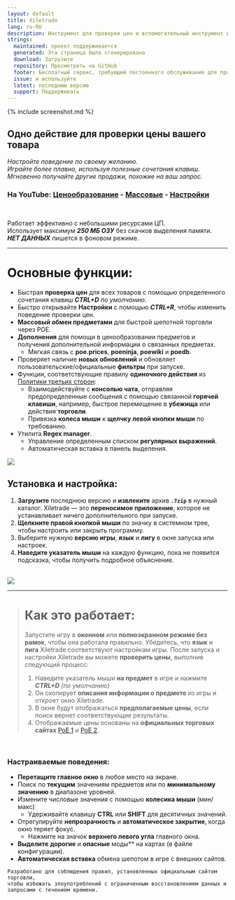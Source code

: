 ```yaml
---
layout: default
title: Xiletrade
lang: ru-RU
description: Инструмент для проверки цен и вспомогательный инструмент для игр Path Of Exile
strings:
  maintained: проект поддерживается
  generated: Эта страница была сгенерирована
  download: Загрузите
  repository: Просмотреть на GitHub
  footer: Бесплатный сервис, требующий постоянного обслуживания для правильной работы.
  issue: и используйте
  latest: последнюю версию
  support: Поддерживать
---
```

{% include screenshot.md %}
## Одно действие для проверки цены вашего товара

*Настройте поведение по своему желанию.*  
*Играйте более плавно, используя полезные сочетания клавиш.*  
*Мгновенно получайте другие продажи, похожие на ваш запрос.*  

### На YouTube: [Ценообразование](https://youtu.be/4mP3uOsr8oc) - [Массовые](https://youtu.be/6yuLZXTho-A) - [Настройки](https://youtu.be/libdIjrNM-8)
<br>

Работает эффективно с небольшими ресурсами ЦП.  
Использует максимум ***250 МБ ОЗУ*** без скачков выделения памяти.  
***НЕТ ДАННЫХ*** пишется в фоновом режиме.  

* * *

# Основные функции:

- Быстрая **проверка цен** для всех товаров с помощью определенного сочетания клавиш ***CTRL+D*** *по умолчанию*.
- Быстро открывайте **Настройки** с помощью ***CTRL+R***, чтобы изменить поведение проверки цен.
- **Массовый обмен предметами** для быстрой шепотной торговли через POE.
- **Дополнения** для помощи в ценообразовании предметов и получения дополнительной информации о связанных предметах.
	- Мягкая связь с **poe.prices**, **poeninja**, **poewiki** и **poedb**.
- Проверяет наличие **новых обновлений** и обновляет пользовательские/официальные **фильтры** при запуске.
- Функции, соответствующие правилу **одиночного действия** из [Политики третьих сторон](https://www.pathofexile.com/developer/docs#policy):
	- Взаимодействуйте с **консолью чата**, отправляя предопределенные сообщения с помощью связанной **горячей клавиши**,
например, быстрое перемещение в **убежища** или действия **торговли**.
	- Привязка **колеса мыши** к **щелчку левой кнопки мыши** по требованию.
- Утилита **Regex manager**.
	- Управление определенным списком **регулярных выражений**.
	- Автоматическая вставка в панель выделения.  

<img align="center" src="https://github.com/user-attachments/assets/1a3229fe-9f61-4c18-b4de-98e2ee026ace">
<br>

## Установка и настройка:

1. **Загрузите** последнюю версию и **извлеките** архив **`.7zip`** в нужный каталог.
Xiletrade — это **переносимое приложение**, которое не устанавливает ничего дополнительного при запуске.
2. **Щелкните правой кнопкой мыши** по значку в системном трее, чтобы настроить или закрыть программу.
3. Выберите нужную **версию игры**, **язык** и **лигу** в окне запуска или настроек.
4. **Наведите указатель мыши** на каждую функцию, пока не появится подсказка, чтобы получить подробное объяснение.  
<br>
<img src="https://github.com/user-attachments/assets/2aa8b83a-9144-4b56-8d79-1808aac0d486">
<br>

* * *
> # Как это работает:
>
> Запустите игру в **оконном** или **полноэкранном режиме без рамок**, чтобы она работала правильно.
> Убедитесь, что **язык** и **лига** Xiletrade соответствуют настройкам игры.
> После запуска и настройки Xiletrade вы можете **проверить цены**, выполнив следующий процесс:
>	1. Наведите указатель мыши **на предмет** в игре и нажмите ***CTRL+D*** *(по умолчанию)*
>	2. Он скопирует **описания информации о предмете** из игры и откроет окно Xiletrade.
>	3. В окне будут отображаться **предполагаемые цены**, если поиск вернет соответствующие результаты.
>	4. Отображаемые цены основаны на **официальных торговых сайтах** [PoE 1](https://www.pathofexile.com/trade/search/) и [PoE 2](https://www.pathofexile.com/trade2/search/poe2/).
<br>

### Настраиваемые поведения:

* **Перетащите главное окно** в любое место на экране.
* Поиск по **текущим** значениям предметов или по **минимальному значению** в диапазоне уровней.
* Измените числовые значения с помощью **колесика мыши** (мин/макс)
	* Удерживайте клавишу **CTRL** или **SHIFT** для десятичных значений.
* Отрегулируйте **непрозрачность** и **автоматическое закрытие**, когда окно теряет фокус.
	* Нажмите на значок **верхнего левого угла** главного окна.
* **Выделите** **дорогие** и **опасные** моды** на картах (в файле конфигурации).
* **Автоматическая вставка** обмена шепотом в игре с внешних сайтов.

```
Разработано для соблюдения правил, установленных официальным сайтом торговли,
чтобы избежать злоупотреблений с ограниченным восстановлением данных и запросами с течением времени.
```